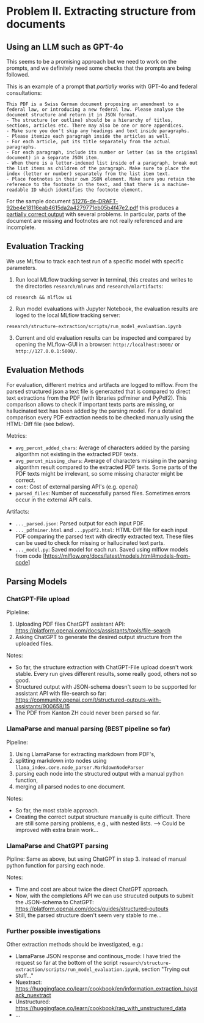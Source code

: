 # Problem II. Extracting structure from documents

## Using an LLM such as GPT-4o
This seems to be a promising approach but we need to work on the prompts, and we definitely need some checks that the prompts are being followed.

This is an example of a prompt that *partially* works with GPT-4o and federal consultations:

```
This PDF is a Swiss German document proposing an amendment to a federal law, or introducing a new federal law. Please analyse the document structure and return it in JSON format.
- The structure (or outline) should be a hierarchy of titles, sections, articles etc. There may also be one or more appendices.
- Make sure you don't skip any headings and text inside paragraphs.
- Please itemize each paragraph inside the articles as well.
- For each article, put its title separately from the actual paragraphs.
- For each paragraph, include its number or letter (as in the original document) in a separate JSON item.
- When there is a letter-indexed list inside of a paragraph, break out the list items as children of the paragraph. Make sure to place the index (letter or number) separately from the list item text.
- Place footnotes in their own JSON element. Make sure you retain the reference to the footnote in the text, and that there is a machine-readable ID which identifies the footnote element.
```

For the sample document [51276-de-DRAFT-92be4e18116eab4615da2a4279771eb05b4f47e2.pdf](./sample-documents/51276-de-DRAFT-92be4e18116eab4615da2a4279771eb05b4f47e2.pdf) this produces a [partially correct output](./sample-outputs/gpt4o-v1-51276-de-DRAFT-92be4e18116eab4615da2a4279771eb05b4f47e2.json) with several problems. In particular, parts of the document are missing and footnotes are not really referenced and are incomplete.

## Evaluation Tracking
We use MLflow to track each test run of a specific model with specific parameters.
1. Run local MLflow tracking server in terminal, this creates and writes to the directories `research/mlruns` and `research/mlartifacts`:
````
cd research && mlflow ui
````
2. Run model evaluations with Jupyter Notebook, the evaluation results are loged to the local MLflow tracking server:
````
research/structure-extraction/scripts/run_model_evaluation.ipynb
````
3. Current and old evaluation results can be inspected and compared by opening the MLflow-GUI in a browser: `http://localhost:5000/` or `http://127.0.0.1:5000/`.

## Evaluation Methods
For evaluation, different metrics and artifacts are logged to mlflow.
From the parsed structured json a text file is generaated that is compared
to direct text extractions from the PDF (with libraries pdfminer and PyPdf2).
This comparison allows to check if important texts parts are missing,
or hallucinated text has been added by the parsing model. 
For a detailed comparison every PDF extraction needs to be checked manually
using the HTML-Diff file (see below).

Metrics:
* `avg_percnt_added_chars`: Average of characters added by the parsing algorithm
not existing in the extracted PDF texts.
* `avg_percnt_missing_chars`: Average of characters missing in the parsing algorithm
result compared to the extracted PDF texts. Some parts of the PDF texts might be 
irrelevant, so some missing character might be correct.
* `cost`: Cost of external parsing API's (e.g. openai)
* `parsed_files`: Number of successfully parsed files. Sometimes errors occur
in the external API calls.

Artifacts:
* `..._parsed.json`: Parsed output for each input PDF.
* `..._pdfminer.html` and `...pypdf2.html`: HTML-Diff file for each input PDF comparing the parsed
text with directly extracted text. These files can be used to check for missing
or hallucinated text parts.
* `..._model.py`: Saved model for each run. Saved using mlflow models from code
[https://mlflow.org/docs/latest/models.html#models-from-code]


## Parsing Models
### ChatGPT-File upload
Pipleline:
1. Uploading PDF files ChatGPT assistant API: https://platform.openai.com/docs/assistants/tools/file-search
2. Asking ChatGPT to generate the desired output structure from the uploaded files.

Notes:
- So far, the structure extraction with ChatGPT-File upload 
doesn't work stable. Every run gives different results, some really good,
others not so good. 
- Structured output with JSON-schema doesn't seem to be supported for assistant API with file-search so far: https://community.openai.com/t/structured-outputs-with-assistants/900658/15
- The PDF from Kanton ZH could never been parsed so far.

### LlamaParse and manual parsing (BEST pipeline so far)
Pipeline:
1. Using LlamaParse for extracting markdown from PDF's,
2. splitting markdown into nodes using `llama_index.core.node_parser.MarkdownNodeParser`
3. parsing each node into the structured output with a manual python function,
4. merging all parsed nodes to one document.

Notes:
- So far, the most stable approach. 
- Creating the correct output structure manually is quite difficult. There are still some parsing problems, e.g., with nested lists. --> Could be improved with extra brain work...

### LlamaParse and ChatGPT parsing
Pipline: Same as above, but using ChatGPT in step 3. instead of manual python function for parsing each node.

Notes:
- Time and cost are about twice the direct ChatGPT approach.
- Now, with the completions API we can use strucuted outputs to submit the JSON-schema to ChatGPT: https://platform.openai.com/docs/guides/structured-outputs
- Still, the parsed structure doen't seem very stable to me...

### Further possible investigations
Other extraction methods should be investigated, e.g.:
- LlamaParse JSON response and continous_mode: I have tried the request so far at the bottom of the script `research/structure-extraction/scripts/run_model_evaluation.ipynb`, section "Trying out stuff..."
- Nuextract: https://huggingface.co/learn/cookbook/en/information_extraction_haystack_nuextract
- Unstructured: https://huggingface.co/learn/cookbook/rag_with_unstructured_data
- ...

